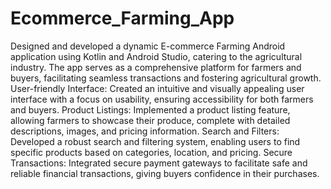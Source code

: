 # Ecommerce_Farming_App
Designed and developed a dynamic E-commerce Farming Android application using Kotlin and Android Studio, catering to the agricultural industry. The app serves as a comprehensive platform for farmers and buyers, facilitating seamless transactions and fostering agricultural growth.
 User-friendly Interface: Created an intuitive and visually appealing user interface with a focus on usability, ensuring accessibility for both farmers and buyers.
 Product Listings: Implemented a product listing feature, allowing farmers to showcase their produce, complete with detailed descriptions, images, and pricing information.
Search and Filters: Developed a robust search and filtering system, enabling users to find specific products based on categories, location, and pricing.
 Secure Transactions: Integrated secure payment gateways to facilitate safe and reliable financial transactions, giving buyers confidence in their purchases.
